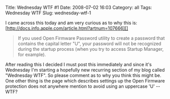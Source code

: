 Title: Wednesday WTF #1
Date: 2008-07-02 16:03
Category: all
Tags: Wednesday WTF
Slug: wednesday-wtf-1

I came across this today and am very curious as to why this is:  
[http://docs.info.apple.com/article.html?artnum=107666][]

> If you used Open Firmware Password utility to create a password that
> contains the capital letter "U", your password will not be recognized
> during the startup process (when you try to access Startup Manager,
> for example).

After reading this I decided I must post this immediately and since it's
Wednesday I'm starting a hopefully new recurring section of my blog
called "Wednesday WTF". So please comment as to why you think this might
be. One other thing is the page which describes settings up the Open
Firmware protection does not anywhere mention to avoid using an
uppercase 'U' -- WTF?

  [http://docs.info.apple.com/article.html?artnum=107666]: http://docs.info.apple.com/article.html?artnum=107666

